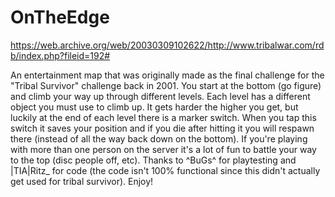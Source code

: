 # OnTheEdge

https://web.archive.org/web/20030309102622/http://www.tribalwar.com/rdb/index.php?fileid=192#

An entertainment map that was originally made as the final challenge for the "Tribal Survivor" challenge back in 2001. You start at the bottom (go figure) and climb your way up through different levels. Each level has a different object you must use to climb up. It gets harder the higher you get, but luckily at the end of each level there is a marker switch. When you tap this switch it saves your position and if you die after hitting it you will respawn there (instead of all the way back down on the bottom). If you're playing with more than one person on the server it's a lot of fun to battle your way to the top (disc people off, etc). Thanks to ^BuGs^ for playtesting and |TIA|Ritz_ for code (the code isn't 100% functional since this didn't actually get used for tribal survivor). Enjoy!
